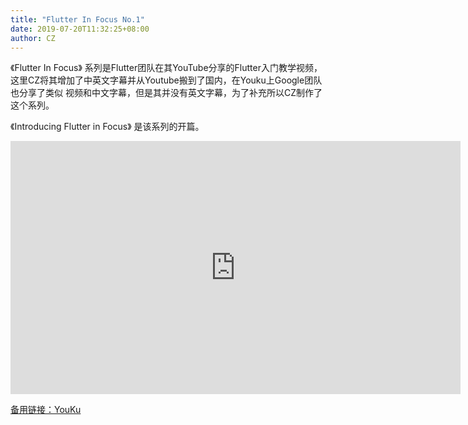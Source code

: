 ```yaml
---
title: "Flutter In Focus No.1"
date: 2019-07-20T11:32:25+08:00
author: CZ
---
```


《Flutter In Focus》 系列是Flutter团队在其YouTube分享的Flutter入门教学视频，
这里CZ将其增加了中英文字幕并从Youtube搬到了国内，在Youku上Google团队也分享了类似
视频和中文字幕，但是其并没有英文字幕，为了补充所以CZ制作了这个系列。


<!--more-->

《Introducing Flutter in Focus》 是该系列的开篇。


<iframe height="405" width="720" src="https://works.gaiamount.com/works/share/103916" frameborder="0" allowfullscreen allow="geolocation;encrypted-media;microphone;camera;midi"></iframe>

[备用链接：YouKu](https://v.youku.com/v_show/id_XNDI4MDA5MTc3Mg==.html?spm=a2h3j.8428770.3416059.1)

